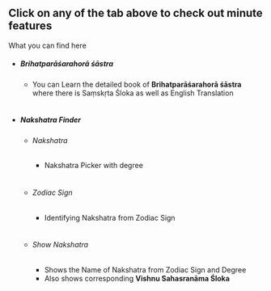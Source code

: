 <!DOCTYPE html>
<html lang="en">
    <head>
        <meta name="description" content="Find the Nakshatra based on Zodiac sign and it's degree, Also find yourself resonatiing sloka from Vishnu Sahasranamam">
        <meta name="keywords" content="Nakshatra, Pada, Vishnu Sahasranamam">
        <meta name="author" content="Niterg">
        <meta name="viewport" content="width=device-width, initial-scale=1.0">
        <meta property="og:image" content="./Astrology/Assets/Images/Krishna.jpeg">
        <meta name="google-site-verification" content="aMkA_eZxIa0smfzT4Lj8D6kfngyqCV5NQYCa3hYKebc">
        <title>Nakshatra and Zodiac Finder</title>
        <!-- Latest compiled and minified CSS -->
        <link
            href="https://cdn.jsdelivr.net/npm/bootstrap@5.0.2/dist/css/bootstrap.min.css"
            rel="stylesheet"
            integrity="sha384-EVSTQN3/azprG1Anm3QDgpJLIm9Nao0Yz1ztcQTwFspd3yD65VohhpuuCOmLASjC"
            crossorigin="anonymous"
        >
        <script src="https://cdn.jsdelivr.net/npm/bootstrap@5.2.3/dist/js/bootstrap.bundle.min.js"></script>
        <link rel="stylesheet" href="./Astrology/Assets/CSS/main.css">
        <link rel="stylesheet" href="./Astrology/Assets/CSS/fonts.css">
        <link rel="stylesheet" href="./Astrology/Assets/Icons/bootstrap-icons.css">
    </head>
    <body>

<h2>Click on any of the tab above to check out minute features</h2>
                    What you can find here
                    <ul class="no-bullet p-0 m-0">
                        <li>
                            <h5>
                                <i class="bi bi-book p-2"></i>
                                Brihatparāśarahorā śāstra
                            </h5>
                            <ul class="no-bullet">
                                <li>
                                    You can Learn the detailed book of
                                    <b> Brihatparāśarahorā śāstra</b>
                                    where there is Saṃskṛta Śloka as well as English Translation
                                </li>
                            </ul>
                        </li>
                        <br>
                        <li>
                            <h5>
                                <i class="bi bi-moon-stars p-2"></i>
                                Nakshatra Finder
                            </h5>
                            <ul class="no-bullet">
                                <li>
                                    <span>
                                        <h6>
                                            <i class="bi bi-bezier p-2 "></i>
                                            Nakshatra
                                        </h6>
                                    </span>
                                    <ul class="no-bullet">
                                        <li>Nakshatra Picker with degree</li>
                                    </ul>
                                </li>
                                <br>
                                <li>
                                    <span>
                                        <h6>
                                            <i class="bi bi-bezier2 p-2 "></i>
                                            Zodiac Sign
                                        </h6>
                                    </span>
                                    <ul class="no-bullet">
                                        <li>Identifying Nakshatra from Zodiac Sign</li>
                                    </ul>
                                </li>
                                <br>
                                <li>
                                    <span>
                                        <h6>
                                            <i class="bi bi-stars p-2 "></i>
                                            Show Nakshatra
                                        </h6>
                                    </span>
                                    <ul class="no-bullet">
                                        <li>Shows the Name of Nakshatra from Zodiac Sign and Degree</li>
                                    </ul>
                                    <ul class="no-bullet">
                                        <li>
                                            Also shows corresponding
                                            <b>Vishnu Sahasranāma Śloka</b>
                                        </li>
                                    </ul>
                                </li>
                            </ul>
                        </li>
                    </ul>
                        </body>
</html>
